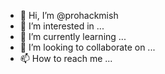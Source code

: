 - 👋 Hi, I’m @prohackmish
- 👀 I’m interested in ...
- 🌱 I’m currently learning ...
- 💞️ I’m looking to collaborate on ...
- 📫 How to reach me ...

<!---
prohackmish/prohackmish is a ✨ special ✨ repository because its `README.md` (this file) appears on your GitHub profile.
You can click the Preview link to take a look at your changes.
--->
